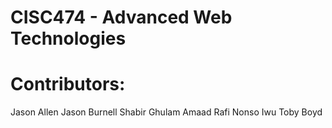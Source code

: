 # CISC474 - Advanced Web Technologies

# Contributors:
Jason Allen
Jason Burnell
Shabir Ghulam
Amaad Rafi
Nonso Iwu
Toby Boyd
